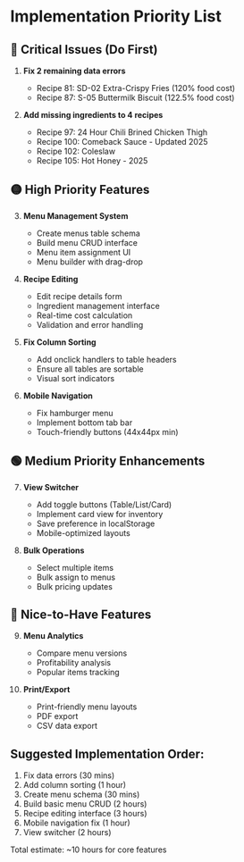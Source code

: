 # Implementation Priority List

## 🔴 Critical Issues (Do First)
1. **Fix 2 remaining data errors**
   - Recipe 81: SD-02 Extra-Crispy Fries (120% food cost)
   - Recipe 87: S-05 Buttermilk Biscuit (122.5% food cost)

2. **Add missing ingredients to 4 recipes**
   - Recipe 97: 24 Hour Chili Brined Chicken Thigh
   - Recipe 100: Comeback Sauce - Updated 2025
   - Recipe 102: Coleslaw
   - Recipe 105: Hot Honey - 2025

## 🟡 High Priority Features
3. **Menu Management System**
   - Create menus table schema
   - Build menu CRUD interface
   - Menu item assignment UI
   - Menu builder with drag-drop

4. **Recipe Editing**
   - Edit recipe details form
   - Ingredient management interface
   - Real-time cost calculation
   - Validation and error handling

5. **Fix Column Sorting**
   - Add onclick handlers to table headers
   - Ensure all tables are sortable
   - Visual sort indicators

6. **Mobile Navigation**
   - Fix hamburger menu
   - Implement bottom tab bar
   - Touch-friendly buttons (44x44px min)

## 🟢 Medium Priority Enhancements
7. **View Switcher**
   - Add toggle buttons (Table/List/Card)
   - Implement card view for inventory
   - Save preference in localStorage
   - Mobile-optimized layouts

8. **Bulk Operations**
   - Select multiple items
   - Bulk assign to menus
   - Bulk pricing updates

## 🔵 Nice-to-Have Features
9. **Menu Analytics**
   - Compare menu versions
   - Profitability analysis
   - Popular items tracking

10. **Print/Export**
    - Print-friendly menu layouts
    - PDF export
    - CSV data export

## Suggested Implementation Order:
1. Fix data errors (30 mins)
2. Add column sorting (1 hour)
3. Create menu schema (30 mins)
4. Build basic menu CRUD (2 hours)
5. Recipe editing interface (3 hours)
6. Mobile navigation fix (1 hour)
7. View switcher (2 hours)

Total estimate: ~10 hours for core features